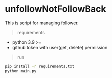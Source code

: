 # unfollowNotFollowBack

This is script for managing follower.

> requirements

- python 3.9 >=
- github token with user(get, delete) permission

> run

```bash
pip install -r requirements.txt
python main.py
```
